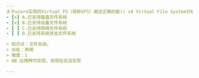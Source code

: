 ```yaml
---
关于ucore实现的Virtual FS（简称VFS）阐述正确的是() s4 Virtual File System分析
- [x] A.已支持磁盘文件系统
- [x] B.已支持设备文件系统
- [ ] C.已支持网络文件系统
- [ ] D.已支持系统状态文件系统

> 知识点：文件系统。
> 出处：网络
> 难度：1
> AB 后两种可实现，但现在还没实现

---
```

